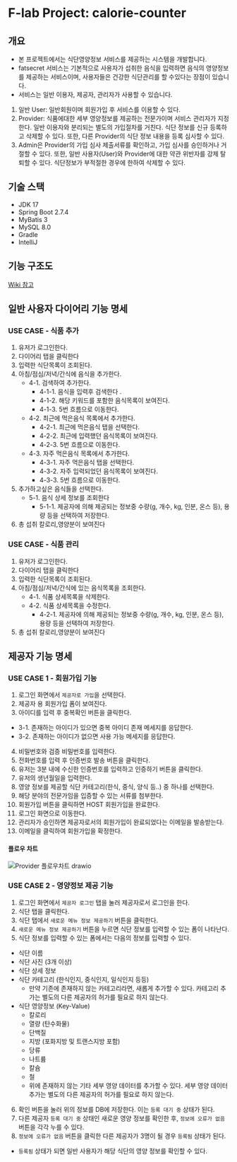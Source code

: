 # F-lab Project: calorie-counter

## 개요

* 본 프로젝트에서는 식단영양정보 서비스를 제공하는 시스템을 개발합니다.
* fatsecret 서비스는 기본적으로 사용자가 섭취한 음식을 입력하면 음식의 영양정보를 제공하는 서비스이며, 사용자들은 건강한 식단관리를 할 수있다는 장점이 있습니다.
* 서비스는 일반 이용자, 제공자, 관리자가 사용할 수 있습니다.

1. 일반 User: 일반회원이며 회원가입 후 서비스를 이용할 수 있다.
2. Provider: 식품에대한 세부 영양정보를 제공하는 전문가이며 서비스 관리자가 지정한다. 일반 이용자와 분리되는 별도의 가입절차를 거친다. 식단 정보를 신규 등록하고 삭제할 수 있다. 또한, 다른 Provider의 식단 정보 내용을 등록 심사할 수 있다.
3. Admin은 Provider의 가입 심사 제출서류를 확인하고, 가입 심사를 승인하거나 거절할 수 있다. 또한, 일반 사용자(User)와 Provider에 대한 약관 위반자를 강제 탈퇴할 수 있다. 식단정보가 부적절한 경우에 한하여 삭제할 수 있다.

## 기술 스택

* JDK 17
* Spring Boot 2.7.4
* MyBatis 3
* MySQL 8.0 
* Gradle
* IntelliJ 

## 기능 구조도

[Wiki 참고](https://github.com/f-lab-edu/calorie-counter/wiki/%EA%B8%B0%EB%8A%A5%EA%B5%AC%EC%A1%B0%EB%8F%84)

## 일반 사용자 다이어리 기능 명세

### USE CASE - 식품 추가

1. 유저가 로그인한다.
2. 다이어리 탭을 클릭한다
3. 입력한 식단목록이 조회된다.
4. 아침/점심/저녁/간식에 음식을 추가한다.
   - 4-1. 검색하여 추가한다.
     - 4-1-1. 음식을 입력후 검색한다 .
     - 4-1-2. 해당 키워드를 포함한 음식목록이 보여진다.
     - 4-1-3. 5번 흐름으로 이동한다.
   - 4-2. 최근에 먹은음식 목록에서 추가한다.
     - 4-2-1. 최근에 먹은음식 탭을 선택한다.
     - 4-2-2. 최근에 입력했던 음식목록이 보여진다.
     - 4-2-3. 5번 흐름으로 이동한다.
   - 4-3. 자주 먹은음식 목록에서 추가한다.
     - 4-3-1. 자주 먹은음식 탭을 선택한다.
     - 4-3-2. 자주 입력되었던 음식목록이 보여진다.
     - 4-3-3. 5번 흐름으로 이동한다.
5. 추가하고싶은 음식들을 선택한다.
   - 5-1. 음식 상세 정보를 조회한다
     - 5-1-1. 제공자에 의해 제공되는 정보중 수량(g, 개수, kg, 인분, 온스 등), 용량 등을 선택하여 저장한다.
6. 총 섭취 칼로리,영양분이 보여진다

### USE CASE - 식품 관리

1. 유저가 로그인한다.
2. 다이어리 탭을 클릭한다
3. 입력한 식단목록이 조회된다.
4. 아침/점심/저녁/간식에 있는 음식목록을 조회한다.
   - 4-1. 식품 상세목록을 삭제한다.
   - 4-2. 식품 상세목록을 수정한다.
     - 4-2-1. 제공자에 의해 제공되는 정보중 수량(g, 개수, kg, 인분, 온스 등), 용량 등을 선택하여 저장한다.
5. 총 섭취 칼로리,영양분이 보여진다

## 제공자 기능 명세

### USE CASE 1 - 회원가입 기능

1. 로그인 화면에서 `제공자로 가입`을 선택한다.
2. 제공자 용 회원가입 폼이 보여진다.
3. 아이디를 입력 후 중복확인 버튼을 클릭한다.

* 3-1. 존재하는 아이디가 있으면 중복 아이디 존재 메세지를 응답한다.
* 3-2. 존재하는 아이디가 없으면 사용 가능 메세지를 응답한다.

4. 비밀번호와 검증 비밀번호를 입력한다.
5. 전화번호를 입력 후 인증번호 발송 버튼을 클릭한다.
6. 유저는 3분 내에 수신한 인증번호를 입력하고 인증하기 버튼을 클릭한다.
7. 유저의 생년월일을 입력한다.
8. 영양 정보를 제공할 식단 카테고리(한식, 중식, 양식 등..) 중 하나를 선택한다.
9. 해당 분야의 전문가임을 입증할 수 있는 서류를 첨부한다.
10. 회원가입 버튼을 클릭하면 HOST 회원가입을 완료한다.
11. 로그인 화면으로 이동한다.
12. 관리자가 승인하면 제공자로서의 회원가입이 완료되었다는 이메일을 발송받는다.
13. 이메일을 클릭하여 회원가입을 확정한다.

#### 플로우 차트

![Provider 플로우차트 drawio](https://user-images.githubusercontent.com/113809660/196572365-c7624cf4-b637-43db-83e7-c039a9628e26.png)

### USE CASE 2 - 영양정보 제공 기능

1. 로그인 화면에서 `제공자 로그인` 탭을 눌러 제공자로서 로그인을 한다.
2. 식단 탭을 클릭한다.
3. 식단 탭에서 `새로운 메뉴 정보 제공하기` 버튼을 클릭한다.
4. `새로운 메뉴 정보 제공하기` 버튼을 누르면 식단 정보를 입력할 수 있는 폼이 나타난다.
5. 식단 정보를 입력할 수 있는 폼에서는 다음의 정보를 입력할 수 있다.

 * 식단 이름
 * 식단 사진 (3개 이상)
 * 식단 상세 정보
 * 식단 카테고리 (한식인지, 중식인지, 일식인지 등등)
   * 만약 기존에 존재하지 않는 카테고리라면, 새롭게 추가할 수 있다. 카테고리 추가는 별도의 다른 제공자의 허가를 필요로 하지 않는다.
 * 식단 영양정보 (Key-Value)
   * 칼로리
   * 열량 (탄수화물)
   * 단백질
   * 지방 (포화지방 및 트랜스지방 포함)
   * 당류
   * 나트륨
   * 칼슘
   * 철
   * 위에 존재하지 않는 기타 세부 영양 데이터를 추가할 수 있다. 세부 영양 데이터 추가는 별도의 다른 제공자의 허가를 필요로 하지 않는다.

6. 확인 버튼을 눌러 위의 정보를 DB에 저장한다. 이는 `등록 대기 중` 상태가 된다.
7. 다른 제공자 `등록 대기 중` 상태인 새로운 영양 정보를 확인한 후, `정보에 오류가 없음` 버튼을 각각 누를 수 있다.
8. `정보에 오류가 없음` 버튼을 클릭한 다른 제공자가 3명이 될 경우 `등록됨` 상태가 된다.

  * `등록됨` 상태가 되면 일반 사용자가 해당 식단의 영양 정보를 확인할 수 있다.
